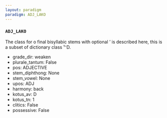 ```yaml
---
layout: paradigm
paradigm: ADJ_LAKO
---
```

### ` ADJ_LAKO `

The class for o final bisyllabic stems with optional ’ is described here, this is a subset of dictionary class ¹⁻D. 
* grade_dir: weaken
* plurale_tantum: False
* pos: ADJECTIVE
* stem_diphthong: None
* stem_vowel: None
* upos: ADJ
* harmony: back
* kotus_av: D
* kotus_tn: 1
* clitics: False
* possessive: False
